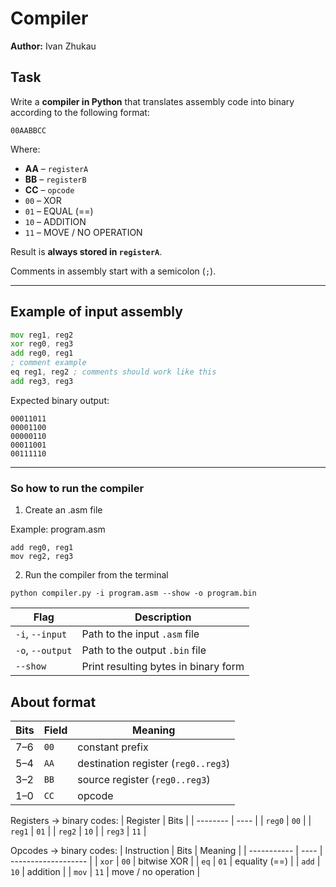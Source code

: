 # Compiler  
**Author:** Ivan Zhukau
## Task
Write a **compiler in Python** that translates assembly code into binary according to the following format:
```
00AABBCC
```

Where:
- **AA** – `registerA`
- **BB** – `registerB`
- **CC** – `opcode`
- `00` – XOR  
- `01` – EQUAL (==)  
- `10` – ADDITION  
- `11` – MOVE / NO OPERATION  

Result is **always stored in `registerA`**.

Comments in assembly start with a semicolon (`;`).

---

## Example of input assembly

```asm
mov reg1, reg2
xor reg0, reg3
add reg0, reg1
; comment example
eq reg1, reg2 ; comments should work like this
add reg3, reg3
```

Expected binary output:
```
00011011
00001100
00000110
00011001
00111110
```

---
### So how to run the compiler

1. Create an .asm file

Example: program.asm
```
add reg0, reg1
mov reg2, reg3
```
2. Run the compiler from the terminal
```
python compiler.py -i program.asm --show -o program.bin
```

| Flag             | Description                          |
| ---------------- | ------------------------------------ |
| `-i`, `--input`  | Path to the input `.asm` file        |
| `-o`, `--output` | Path to the output `.bin` file       |
| `--show`         | Print resulting bytes in binary form |


## About format
| Bits | Field | Meaning                             |
| ---- | ----- | ----------------------------------- |
| 7–6  | `00`  | constant prefix                     |
| 5–4  | `AA`  | destination register (`reg0..reg3`) |
| 3–2  | `BB`  | source register (`reg0..reg3`)      |
| 1–0  | `CC`  | opcode                              |

Registers → binary codes:
| Register | Bits |
| -------- | ---- |
| `reg0`   | `00` |
| `reg1`   | `01` |
| `reg2`   | `10` |
| `reg3`   | `11` |


Opcodes → binary codes:
| Instruction | Bits | Meaning             |
| ----------- | ---- | ------------------- |
| `xor`       | `00` | bitwise XOR         |
| `eq`        | `01` | equality (==)       |
| `add`       | `10` | addition            |
| `mov`       | `11` | move / no operation |
